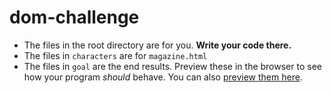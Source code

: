 # dom-challenge

* The files in the root directory are for you. **Write your code there.**
* The files in `characters` are for `magazine.html`
* The files in `goal` are the end results. Preview these in the browser to see how your program _should_ behave. You can also [preview them here](https://hstatsep-js.github.io/dom-challenge/goal/).